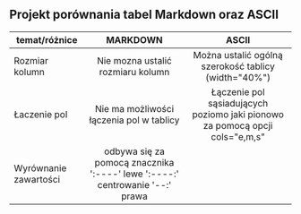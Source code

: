 ## Projekt porównania tabel Markdown oraz ASCII


| temat/różnice        |   MARKDOWN   |  ASCII   |
| -------------- |:-----------: |:----------:|
|  Rozmiar kolumn   |  Nie mozna ustalić rozmiaru kolumn    | Można ustalić ogólną szerokość tablicy (width="40%")|
| Łaczenie pol | Nie ma możliwości łączenia pol w tablicy | Łączenie pol sąsiadujących poziomo jaki pionowo za pomocą opcji cols="e,m,s"|
| Wyrównanie zawartości| odbywa się za pomocą znacznika ':----' lewe ':----:' centrowanie '--:' prawa|

